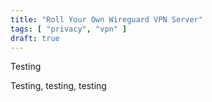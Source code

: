 ```yaml
---
title: "Roll Your Own Wireguard VPN Server"
tags: [ "privacy", "vpn" ]
draft: true
---
```

<!--
SPDX-FileCopyrightText: 2022 Wilfred Nicoll <xyzroller@rollyourown.xyz>
SPDX-License-Identifier: CC-BY-SA-4.0
-->

Testing

<!--more-->

Testing, testing, testing
